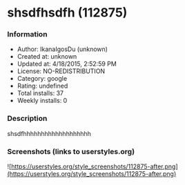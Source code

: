 # shsdfhsdfh (112875)

### Information
- Author: IkanaIgosDu (unknown)
- Created at: unknown
- Updated at: 4/18/2015, 2:52:59 PM
- License: NO-REDISTRIBUTION
- Category: google
- Rating: undefined
- Total installs: 37
- Weekly installs: 0


### Description
shsdfhhhhhhhhhhhhhhhhhhh


### Screenshots (links to userstyles.org)
![https://userstyles.org/style_screenshots/112875-after.png](https://userstyles.org/style_screenshots/112875-after.png)


